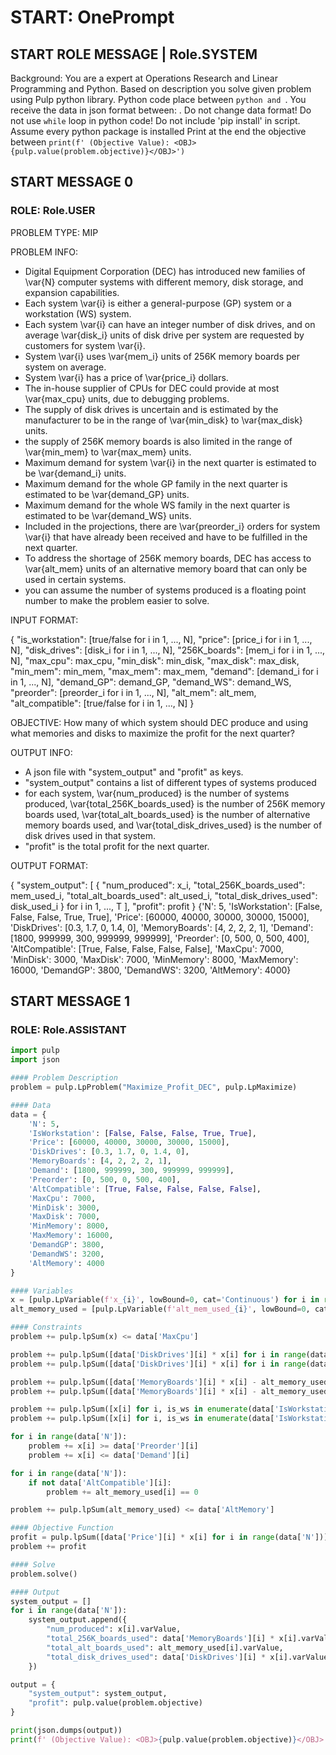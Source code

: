 # START: OnePrompt 
## START ROLE MESSAGE | Role.SYSTEM 
Background: You are a expert at Operations Research and Linear Programming and Python. Based on description you solve given problem using Pulp python library. Python code place between ```python and ```. You receive the data in json format between: <DATA></DATA>. Do not change data format! Do not use `while` loop in python code! Do not include 'pip install' in script. Assume every python package is installed Print at the end the objective between <OBJ></OBJ> `print(f' (Objective Value): <OBJ>{pulp.value(problem.objective)}</OBJ>')`  
## START MESSAGE 0 
### ROLE: Role.USER
<DESCRIPTION>
PROBLEM TYPE: MIP

PROBLEM INFO:

- Digital Equipment Corporation (DEC) has introduced new families of \var{N} computer systems with different memory, disk storage, and expansion capabilities.
- Each system \var{i} is either a general-purpose (GP) system or a workstation (WS) system.
- Each system \var{i} can have an integer number of disk drives, and on average \var{disk_i} units of disk drive per system are requested by customers for system \var{i}.
- System \var{i} uses \var{mem_i} units of 256K memory boards per system on average.
- System \var{i} has a price of \var{price_i} dollars.
- The in-house supplier of CPUs for DEC could provide at most \var{max_cpu} units, due to debugging problems.
- The supply of disk drives is uncertain and is estimated by the manufacturer to be in the range of \var{min_disk} to \var{max_disk} units.
- the supply of 256K memory boards is also limited in the range of \var{min_mem} to \var{max_mem} units.
- Maximum demand for system \var{i} in the next quarter is estimated to be \var{demand_i} units.
- Maximum demand for the whole GP family in the next quarter is estimated to be \var{demand_GP} units.
- Maximum demand for the whole WS family in the next quarter is estimated to be \var{demand_WS} units.
- Included in the projections, there are \var{preorder_i} orders for system \var{i} that have already been received and have to be fulfilled in the next quarter.
- To address the shortage of 256K memory boards, DEC has access to \var{alt_mem} units of an alternative memory board that can only be used in certain systems.
- you can assume the number of systems produced is a floating point number to make the problem easier to solve.

INPUT FORMAT:

{
    "is_workstation": [true/false for i in 1, ..., N],
    "price": [price_i for i in 1, ..., N],
    "disk_drives": [disk_i for i in 1, ..., N],
    "256K_boards": [mem_i for i in 1, ..., N],
    "max_cpu": max_cpu,
    "min_disk": min_disk,
    "max_disk": max_disk,
    "min_mem": min_mem,
    "max_mem": max_mem,
    "demand": [demand_i for i in 1, ..., N],
    "demand_GP": demand_GP,
    "demand_WS": demand_WS,
    "preorder": [preorder_i for i in 1, ..., N],
    "alt_mem": alt_mem,
    "alt_compatible": [true/false for i in 1, ..., N]
}



OBJECTIVE: How many of which system should DEC produce and using what memories and disks to maximize the profit for the next quarter?


OUTPUT INFO:
- A json file with "system_output" and "profit" as keys.
- "system_output" contains a list of different types of systems produced 
- for each system, \var{num_produced} is the number of systems produced, \var{total_256K_boards_used} is the number of 256K memory boards used, \var{total_alt_boards_used} is the number of alternative memory boards used, and \var{total_disk_drives_used} is the number of disk drives used in that system.
- "profit" is the total profit for the next quarter.

OUTPUT FORMAT:

{
    "system_output": [
        {
            "num_produced": x_i,
            "total_256K_boards_used": mem_used_i,
            "total_alt_boards_used": alt_used_i,
            "total_disk_drives_used": disk_used_i
        }
        for i in 1, ..., T
    ],
    "profit": profit
}
</DESCRIPTION>
<DATA>
{'N': 5, 'IsWorkstation': [False, False, False, True, True], 'Price': [60000, 40000, 30000, 30000, 15000], 'DiskDrives': [0.3, 1.7, 0, 1.4, 0], 'MemoryBoards': [4, 2, 2, 2, 1], 'Demand': [1800, 999999, 300, 999999, 999999], 'Preorder': [0, 500, 0, 500, 400], 'AltCompatible': [True, False, False, False, False], 'MaxCpu': 7000, 'MinDisk': 3000, 'MaxDisk': 7000, 'MinMemory': 8000, 'MaxMemory': 16000, 'DemandGP': 3800, 'DemandWS': 3200, 'AltMemory': 4000}</DATA>


## START MESSAGE 1 
### ROLE: Role.ASSISTANT
```python
import pulp
import json

#### Problem Description
problem = pulp.LpProblem("Maximize_Profit_DEC", pulp.LpMaximize)

#### Data
data = {
    'N': 5,
    'IsWorkstation': [False, False, False, True, True],
    'Price': [60000, 40000, 30000, 30000, 15000],
    'DiskDrives': [0.3, 1.7, 0, 1.4, 0],
    'MemoryBoards': [4, 2, 2, 2, 1],
    'Demand': [1800, 999999, 300, 999999, 999999],
    'Preorder': [0, 500, 0, 500, 400],
    'AltCompatible': [True, False, False, False, False],
    'MaxCpu': 7000,
    'MinDisk': 3000,
    'MaxDisk': 7000,
    'MinMemory': 8000,
    'MaxMemory': 16000,
    'DemandGP': 3800,
    'DemandWS': 3200,
    'AltMemory': 4000
}

#### Variables
x = [pulp.LpVariable(f'x_{i}', lowBound=0, cat='Continuous') for i in range(data['N'])]
alt_memory_used = [pulp.LpVariable(f'alt_mem_used_{i}', lowBound=0, cat='Continuous') for i in range(data['N'])]

#### Constraints
problem += pulp.lpSum(x) <= data['MaxCpu']

problem += pulp.lpSum([data['DiskDrives'][i] * x[i] for i in range(data['N'])]) <= data['MaxDisk']
problem += pulp.lpSum([data['DiskDrives'][i] * x[i] for i in range(data['N'])]) >= data['MinDisk']

problem += pulp.lpSum([data['MemoryBoards'][i] * x[i] - alt_memory_used[i] for i in range(data['N'])]) <= data['MaxMemory']
problem += pulp.lpSum([data['MemoryBoards'][i] * x[i] - alt_memory_used[i] for i in range(data['N'])]) >= data['MinMemory']

problem += pulp.lpSum([x[i] for i, is_ws in enumerate(data['IsWorkstation']) if not is_ws]) <= data['DemandGP']
problem += pulp.lpSum([x[i] for i, is_ws in enumerate(data['IsWorkstation']) if is_ws]) <= data['DemandWS']

for i in range(data['N']):
    problem += x[i] >= data['Preorder'][i]
    problem += x[i] <= data['Demand'][i]

for i in range(data['N']):
    if not data['AltCompatible'][i]:
        problem += alt_memory_used[i] == 0

problem += pulp.lpSum(alt_memory_used) <= data['AltMemory']

#### Objective Function
profit = pulp.lpSum([data['Price'][i] * x[i] for i in range(data['N'])])
problem += profit

#### Solve
problem.solve()

#### Output
system_output = []
for i in range(data['N']):
    system_output.append({
        "num_produced": x[i].varValue,
        "total_256K_boards_used": data['MemoryBoards'][i] * x[i].varValue - alt_memory_used[i].varValue,
        "total_alt_boards_used": alt_memory_used[i].varValue,
        "total_disk_drives_used": data['DiskDrives'][i] * x[i].varValue
    })

output = {
    "system_output": system_output,
    "profit": pulp.value(problem.objective)
}

print(json.dumps(output))
print(f' (Objective Value): <OBJ>{pulp.value(problem.objective)}</OBJ>')
```

